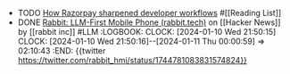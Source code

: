 - TODO [How Razorpay sharpened developer workflows](https://www.figma.com/blog/how-razorpay-sharpened-developer-workflows/) #[[Reading List]]
- DONE [Rabbit: LLM-First Mobile Phone (rabbit.tech)](https://news.ycombinator.com/item?id=38930126) on [[Hacker News]] by [[rabbit inc]] #LLM
  :LOGBOOK:
  CLOCK: [2024-01-10 Wed 21:50:15]
  CLOCK: [2024-01-10 Wed 21:50:16]--[2024-01-11 Thu 00:00:59] =>  02:10:43
  :END:
  {{twitter https://twitter.com/rabbit_hmi/status/1744781083831574824}}
